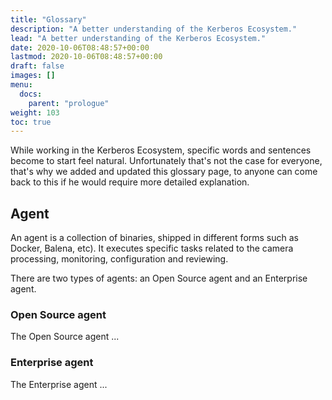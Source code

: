 ```yaml
---
title: "Glossary"
description: "A better understanding of the Kerberos Ecosystem."
lead: "A better understanding of the Kerberos Ecosystem."
date: 2020-10-06T08:48:57+00:00
lastmod: 2020-10-06T08:48:57+00:00
draft: false
images: []
menu:
  docs:
    parent: "prologue"
weight: 103
toc: true
---
```


While working in the Kerberos Ecosystem, specific words and sentences become to start feel natural. Unfortunately that's not the case for everyone, that's why we added and updated this glossary page, to anyone can come back to this if he would require more detailed explanation.

## Agent

An agent is a collection of binaries, shipped in different forms such as Docker, Balena, etc). It executes specific tasks related to the camera processing, monitoring, configuration and reviewing.

There are two types of agents: an Open Source agent and an Enterprise agent.

### Open Source agent

The Open Source agent ...

### Enterprise agent

The Enterprise agent ...
